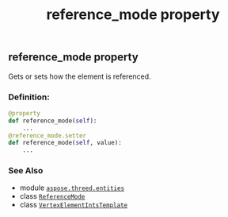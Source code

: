 ﻿---
title: reference_mode property
second_title: Aspose.3D for Python via .NET API References
description: 
type: docs
weight: 110
url: /aspose.threed.entities/vertexelementintstemplate/reference_mode/
is_root: false
---

## reference_mode property


Gets or sets how the element is referenced.
### Definition:
```python
@property
def reference_mode(self):
    ...
@reference_mode.setter
def reference_mode(self, value):
    ...
```

### See Also
* module [`aspose.threed.entities`](../../)
* class [`ReferenceMode`](/3d/python-net/aspose.threed.entities/referencemode)
* class [`VertexElementIntsTemplate`](/3d/python-net/aspose.threed.entities/vertexelementintstemplate)
